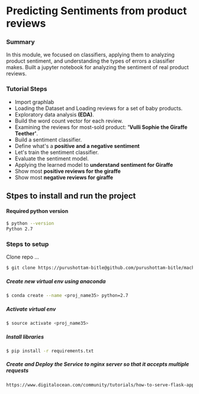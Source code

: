 # Predicting Sentiments from product reviews

### Summary

In this module, we focused on classifiers, applying them to analyzing product sentiment, and understanding the types of errors a classifier makes. Built a jupyter notebook for analyzing the sentiment of real product reviews.

### Tutorial Steps
* Import graphlab
* Loading the Dataset and Loading reviews for a set of baby products.
* Exploratory data analysis **(EDA)**.
* Build the word count vector for each review.
* Examining the reviews for most-sold product: **'Vulli Sophie the Giraffe Teether'**.
* Build a sentiment classifier.
* Define what's a **positive and a negative sentiment**
* Let's train the sentiment classifier.
* Evaluate the sentiment model.
* Applying the learned model to **understand sentiment for Giraffe**
* Show most **positive reviews for the giraffe**
* Show most **negative reviews for giraffe**

## Stpes to install and run the project


#### Required python version
```sh
$ python --version
Python 2.7
```

### Steps to setup
Clone repo ...

```sh
$ git clone https://purushottam-bitle@github.com/purushottam-bitle/machine-learning-projects.git
```

##### Create new virtual env using anaconda
```sh
$ conda create --name <proj_name35> python=2.7
```

##### Activate virtual env
```sh
$ source activate <proj_name35>
```

##### Install libraries

```sh
$ pip install -r requirements.txt
```

##### Create and Deploy the Service to nginx server so that it accepts multiple requests
```sh
https://www.digitalocean.com/community/tutorials/how-to-serve-flask-applications-with-gunicorn-and-nginx-on-ubuntu-16-04
```


